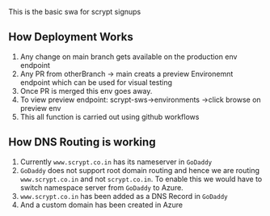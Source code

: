 This is the basic swa for scrypt signups


## How Deployment Works
1. Any change on main branch gets available on the production env endpoint 
2. Any PR from otherBranch -> main creats a preview Environemnt endpoint which can be used for visual testing 
3. Once PR is merged this env goes away. 
4. To view preview endpoint: scrypt-sws->environments ->click browse on preview env
5. This all function is carried out using github workflows 

## How DNS Routing is working 
1. Currently `www.scrypt.co.in` has its nameserver in `GoDaddy`
2. `GoDaddy` does not support root domain routing and hence we are routing `www.scrypt.co.in` and not `scrypt.co.in`. To enable this we would have to switch namespace server from `GoDaddy` to Azure. 
3. `www.scrypt.co.in` has been added as a DNS Record in `GoDaddy`
4. And a custom domain has been created in Azure